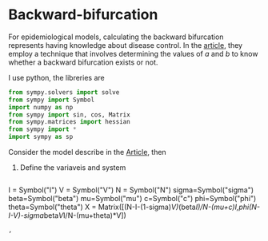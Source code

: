 # Backward-bifurcation
For epidemiological models, calculating the backward bifurcation represents having knowledge about disease control. In the [article](https://www.aimsciences.org/article/doi/10.3934/mbe.2004.1.361), they employ a technique that involves 
determining the values of $a$ and $b$ to know whether a backward bifurcation exists or not.

I use python, the libreries are
```python
from sympy.solvers import solve
from sympy import Symbol
import numpy as np
from sympy import sin, cos, Matrix
from sympy.matrices import hessian
from sympy import *
import sympy as sp
```

Consider the model describe in the [Article](https://www.sciencedirect.com/science/article/abs/pii/S0025556400000031), then
1. Define the variaveis and system
   ```python
I = Symbol("I")
V = Symbol("V")
N = Symbol("N")
sigma=Symbol("sigma")
beta=Symbol("beta")
mu=Symbol("mu")
c=Symbol("c")
phi=Symbol("phi")
theta=Symbol("theta")
X = Matrix([(N-I-(1-sigma)*V)*(beta*I)/N-(mu+c)*I,phi*(N-I-V)-sigma*beta*V*I/N-(mu+theta)*V])
```
,
    
